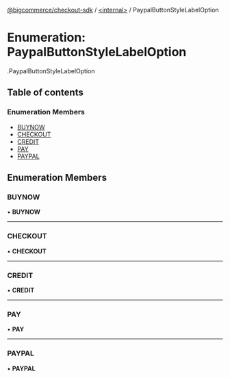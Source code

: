 [@bigcommerce/checkout-sdk](../README.md) / [<internal\>](../modules/internal_.md) / PaypalButtonStyleLabelOption

# Enumeration: PaypalButtonStyleLabelOption

[<internal>](../modules/internal_.md).PaypalButtonStyleLabelOption

## Table of contents

### Enumeration Members

- [BUYNOW](internal_.PaypalButtonStyleLabelOption.md#buynow)
- [CHECKOUT](internal_.PaypalButtonStyleLabelOption.md#checkout)
- [CREDIT](internal_.PaypalButtonStyleLabelOption.md#credit)
- [PAY](internal_.PaypalButtonStyleLabelOption.md#pay)
- [PAYPAL](internal_.PaypalButtonStyleLabelOption.md#paypal)

## Enumeration Members

### BUYNOW

• **BUYNOW**

___

### CHECKOUT

• **CHECKOUT**

___

### CREDIT

• **CREDIT**

___

### PAY

• **PAY**

___

### PAYPAL

• **PAYPAL**
